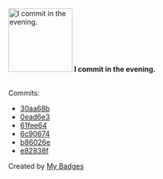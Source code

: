 <img src="https://github.com/my-badges/my-badges/blob/master/src/all-badges/time-of-commit/evening-commits.png?raw=true" alt="I commit in the evening." title="I commit in the evening." width="128">
<strong>I commit in the evening.</strong>
<br><br>

Commits:

- <a href="https://github.com/prometheus1987/OSScripts/commit/30aa68bc69fa2e9315d3ddc873f1fb358a62f73a">30aa68b</a>
- <a href="https://github.com/prometheus1987/OSScripts/commit/0ead6e365e4a85354583a187e156f0c49c999489">0ead6e3</a>
- <a href="https://github.com/prometheus1987/OSScripts/commit/61fee6408b406051a004bbad00d5f72d5fcd4003">61fee64</a>
- <a href="https://github.com/prometheus1987/OSScripts/commit/6c906746780ac637998981f94bc852f6193e53d5">6c90674</a>
- <a href="https://github.com/prometheus1987/OSScripts/commit/b86026efb001f675c2fc91c7b7e20afc747dfabb">b86026e</a>
- <a href="https://github.com/prometheus1987/OSScripts/commit/e82838f99b749bf03b06fc659db3c7cf66353399">e82838f</a>


Created by <a href="https://github.com/my-badges/my-badges">My Badges</a>